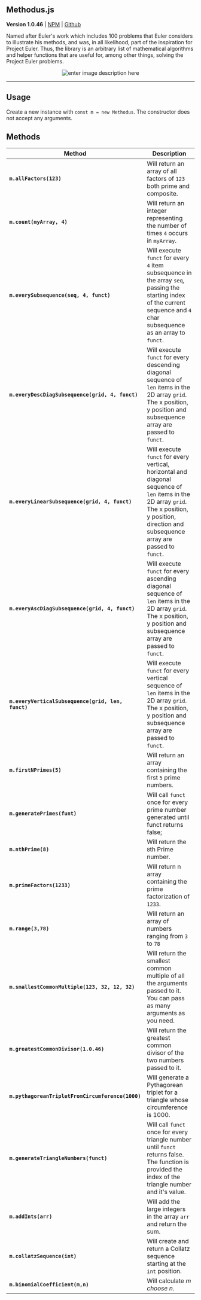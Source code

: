 
## Methodus.js

**Version 1.0.46** | [NPM](https://www.npmjs.com/package/methodus) | [Github](https://github.com/Pamblam/Methodus)

Named after Euler's work which includes 100 problems that Euler considers to illustrate his methods, and was, in all likelihood, part of the inspiration for Project Euler. Thus, the library is an arbitrary list of mathematical algorithms and helper functions that are useful for, among other things, solving the Project Euler problems.

<center>
 
![enter image description here](https://i.imgur.com/GmQbuBT.jpg)

</center>

<hr>

## Usage

Create a new instance with `const m = new Methodus`. The constructor does not accept any arguments.

## Methods

| Method | Description |
|--------|-------------|
| **`m.allFactors(123)`** | Will return an array of all factors of `123` both prime and composite. |
| **`m.count(myArray, 4)`** | Will return an integer representing the number of times `4` occurs in `myArray`. |
| **`m.everySubsequence(seq, 4, funct)`** | Will execute `funct` for every `4` item subsequence in the array `seq`, passing the starting index of the current sequence and `4` char subsequence as an array to `funct`. |
| **`m.everyDescDiagSubsequence(grid, 4, funct)`** | Will execute `funct` for every descending diagonal sequence of `len` items in the 2D array `grid`. The x position, y position and subsequence array are passed to `funct`. |
| **`m.everyLinearSubsequence(grid, 4, funct)`** | Will execute `funct` for every vertical, horizontal and diagonal sequence of `len` items in the 2D array `grid`. The x position, y position, direction and subsequence array are passed to `funct`. |
| **`m.everyAscDiagSubsequence(grid, 4, funct)`** | Will execute `funct` for every ascending diagonal sequence of `len` items in the 2D array `grid`. The x position, y position and subsequence array are passed to `funct`. |
| **`m.everyVerticalSubsequence(grid, len, funct)`** | Will execute `funct` for every vertical sequence of `len` items in the 2D array `grid`. The x position, y position and subsequence array are passed to `funct`. |
| **`m.firstNPrimes(5)`** | Will return an array containing the first `5` prime numbers. |
| **`m.generatePrimes(funt)`** | Will call `funct` once for every prime number generated until funct returns false; |
| **`m.nthPrime(8)`** | Will return the `8`th Prime number. |
| **`m.primeFactors(1233)`** | Will return n array containing the prime factorization of `1233`. |
| **`m.range(3,78)`** | Will return an array of numbers ranging from `3` to `78` |
| **`m.smallestCommonMultiple(123, 32, 12, 32)`** | Will return the smallest common multiple of all the arguments passed to it. You can pass as many arguments as you need. |
| **`m.greatestCommonDivisor(1.0.46)`** | Will return the greatest common divisor of the two numbers passed to it. |
| **`m.pythagoreanTripletFromCircumference(1000)`** | Will generate a Pythagorean triplet for a triangle whose circumference is 1000. |
| **`m.generateTriangleNumbers(funct)`** | Will call `funct` once for every triangle number until `funct` returns false. The function is provided the index of the triangle number and it's value. |
| **`m.addInts(arr)`** | Will add the large integers in the array `arr` and return the sum. |
| **`m.collatzSequence(int)`** | Will create and return a Collatz sequence starting at the `int` position. |
| **`m.binomialCoefficient(m,n)`** | Will calculate *m choose n*. |